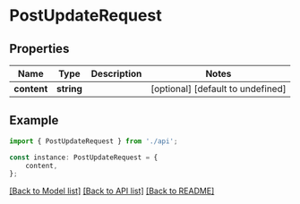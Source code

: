 # PostUpdateRequest


## Properties

Name | Type | Description | Notes
------------ | ------------- | ------------- | -------------
**content** | **string** |  | [optional] [default to undefined]

## Example

```typescript
import { PostUpdateRequest } from './api';

const instance: PostUpdateRequest = {
    content,
};
```

[[Back to Model list]](../README.md#documentation-for-models) [[Back to API list]](../README.md#documentation-for-api-endpoints) [[Back to README]](../README.md)
